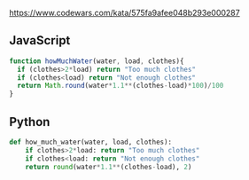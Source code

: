 https://www.codewars.com/kata/575fa9afee048b293e000287

## JavaScript
```js
function howMuchWater(water, load, clothes){
  if (clothes>2*load) return "Too much clothes"
  if (clothes<load) return "Not enough clothes"
  return Math.round(water*1.1**(clothes-load)*100)/100
}
```

## Python
```python
def how_much_water(water, load, clothes):
    if clothes>2*load: return "Too much clothes"
    if clothes<load: return "Not enough clothes"
    return round(water*1.1**(clothes-load), 2)
```